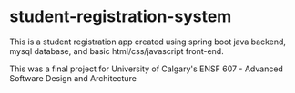 # student-registration-system

This is a student registration app created using spring boot java backend, mysql database, and basic html/css/javascript front-end. 

This was a final project for University of Calgary's ENSF 607 - Advanced Software Design and Architecture
